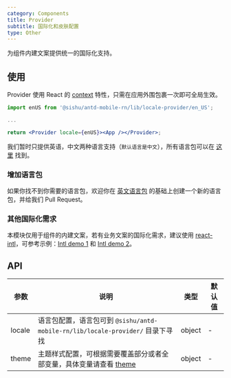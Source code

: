 ```yaml
---
category: Components
title: Provider
subtitle: 国际化和皮肤配置
type: Other
---
```


为组件内建文案提供统一的国际化支持。

## 使用

Provider 使用 React 的 [context](https://facebook.github.io/react/docs/context.html) 特性，只需在应用外围包裹一次即可全局生效。


```jsx
import enUS from '@sishu/antd-mobile-rn/lib/locale-provider/en_US';

...

return <Provider locale={enUS}><App /></Provider>;
```

我们暂时只提供英语，中文两种语言支持（`默认语言是中文`），所有语言包可以在 [这里](https://github.com/ant-design/ant-design-mobile-rn/blob/master/components/locale-provider/) 找到。

### 增加语言包

如果你找不到你需要的语言包，欢迎你在 [英文语言包](https://github.com/ant-design/ant-design-mobile-rn/blob/master/components/locale-provider/en_US.tsx) 的基础上创建一个新的语言包，并给我们 Pull Request。

### 其他国际化需求

本模块仅用于组件的内建文案，若有业务文案的国际化需求，建议使用 [react-intl](https://github.com/yahoo/react-intl)，可参考示例：[Intl demo 1](http://github.com/ant-design/intl-example) 和 [Intl demo 2](http://yiminghe.me/learning-react/examples/react-intl.html?locale=en-US)。

## API

| 参数   | 说明                                                                                                                                                                     | 类型   | 默认值 |
| ------ | ------------------------------------------------------------------------------------------------------------------------------------------------------------------------ | ------ | ------ |
| locale | 语言包配置，语言包可到 `@sishu/antd-mobile-rn/lib/locale-provider/` 目录下寻找                                                                                        | object | -      |
| theme  | 主题样式配置，可根据需要覆盖部分或者全部变量，具体变量请查看 [theme](https://github.com/ant-design/ant-design-mobile-rn/blob/master/components/style/themes/default.tsx) | object | -      |
